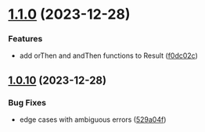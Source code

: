 # [1.1.0](https://github.com/rzvxa/tryumph/compare/v1.0.10...v1.1.0) (2023-12-28)


### Features

* add orThen and andThen functions to Result ([f0dc02c](https://github.com/rzvxa/tryumph/commit/f0dc02ca18e30c6a67b02ab69b28abe2c212da46))

## [1.0.10](https://github.com/rzvxa/tryumph/compare/v1.0.9...v1.0.10) (2023-12-28)


### Bug Fixes

* edge cases with ambiguous errors ([529a04f](https://github.com/rzvxa/tryumph/commit/529a04fd33d47bbccc38762102447bb78e4f1b2f))
